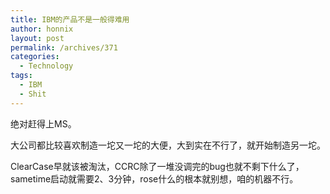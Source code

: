 ```yaml
---
title: IBM的产品不是一般得难用
author: honnix
layout: post
permalink: /archives/371
categories:
  - Technology
tags:
  - IBM
  - Shit
---
```

绝对赶得上MS。

大公司都比较喜欢制造一坨又一坨的大便，大到实在不行了，就开始制造另一坨。

ClearCase早就该被淘汰，CCRC除了一堆没调完的bug也就不剩下什么了，sametime启动就需要2、3分钟，rose什么的根本就别想，咱的机器不行。